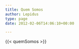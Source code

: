 ```yaml
---
title: Quem Somos
author: Lepidus
type: page
date: 2012-02-06T14:06:10+00:00

---
```

{{< quemSomos >}}